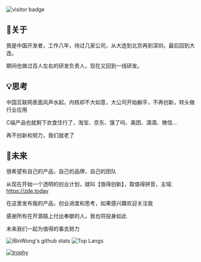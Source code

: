 <img src="https://visitor-badge.laobi.icu/badge?page_id=iBinWong.iBinWong" alt="visitor badge"/> 

## 🧱关于
我是中国开发者，工作八年，待过几家公司，从大连到北京再到深圳，最后回到大连。

期间也做过百人左右的研发负责人，现在又回到一线研发。


## 💡思考
中国互联网表面风声水起，内核却不大如意，大公司开始躺平，不再创新，转头做行业应用

C端产品也就剩下衣食住行了，淘宝、京东、饿了吗、美团、滴滴、微信...

再不创新和努力，我们就老了

## 🧧未来

很希望有自己的产品，自己的品牌，自己的团队

从现在开始一个透明的创业计划，就叫【值得创新】，取值得拼音，主域: https://zde.today

在这里发布我的产品，创业进度和思考，如果感兴趣欢迎关注我

感谢所有在开源路上付出奉献的人，我也将投身如此

未来我们一起为值得的事去努力




![iBinWong's github stats](https://github-readme-stats.vercel.app/api?username=iBinWong&show_icons=true&count_private=true&line_height=40)
![Top Langs](https://github-readme-stats.vercel.app/api/top-langs/?username=iBinWong&hide=html&exclude_repo=python_vim)

[![trophy](https://github-profile-trophy.vercel.app/?username=iBinWong&theme=flat&column=10&margin-w=10)](https://github.com/iBinWong)


